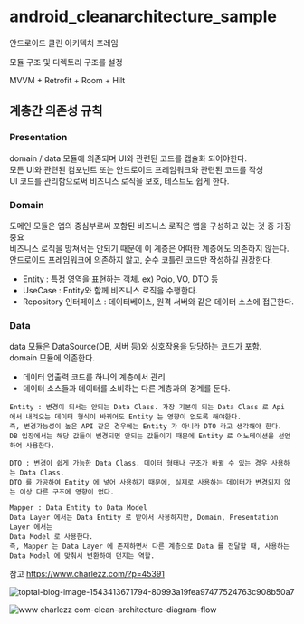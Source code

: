 # android_cleanarchitecture_sample
안드로이드 클린 아키텍처 프레임

모듈 구조 및 디렉토리 구조를 설정

MVVM + Retrofit + Room + Hilt  






## 계층간 의존성 규칙

### Presentation

domain / data 모듈에 의존되며 UI와 관련된 코드를 캡슐화 되어야한다.  
모든 UI와 관련된 컴포넌트 또는 안드로이드 프레임워크와 관련된 코드를 작성  
UI 코드를 관리함으로써 비즈니스 로직을 보호, 테스트도 쉽게 한다.  

### Domain

도메인 모듈은 앱의 중심부로써 포함된 비즈니스 로직은 앱을 구성하고 있는 것 중 가장 중요  
비즈니스 로직을 망쳐서는 안되기 때문에 이 계층은 어떠한 계층에도 의존하지 않는다.  
안드로이드 프레임워크에 의존하지 않고, 순수 코틀린 코드만 작성하길 권장한다. 

- Entity : 특정 영역을 표현하는 객체. ex) Pojo, VO, DTO 등
- UseCase : Entity와 함께 비즈니스 로직을 수행한다.
- Repository 인터페이스 : 데이터베이스, 원격 서버와 같은 데이터 소스에 접근한다.

### Data

data 모듈은 DataSource(DB, 서버 등)와 상호작용을 담당하는 코드가 포함.   
domain 모듈에 의존한다.

- 데이터 입출력 코드를 하나의 계층에서 관리
- 데이터 소스들과 데이터를 소비하는 다른 계층과의 경계를 둔다.

```
Entity : 변경이 되서는 안되는 Data Class. 가장 기본이 되는 Data Class 로 Api 에서 내려오는 데이터 형식이 바뀌어도 Entity 는 영향이 없도록 해야한다. 
즉, 변경가능성이 높은 API 같은 경우에는 Entity 가 아니라 DTO 라고 생각해야 한다.
DB 입장에서는 해당 값들이 변경되면 안되는 값들이기 때문에 Entity 로 어노테이션을 선언하여 사용한다.

DTO : 변경이 쉽게 가능한 Data Class. 데이터 형태나 구조가 바뀔 수 있는 경우 사용하는 Data Class.      
DTO 를 가공하여 Entity 에 넣어 사용하기 때문에, 실제로 사용하는 데이터가 변경되지 않는 이상 다른 구조에 영향이 없다.

Mapper : Data Entity to Data Model
Data Layer 에서는 Data Entity 로 받아서 사용하지만, Domain, Presentation Layer 에서는 
Data Model 로 사용한다.
즉, Mapper 는 Data Layer 에 존재하면서 다른 계층으로 Data 를 전달할 때, 사용하는 Data Model 에 맞춰서 변환하여 던지는 역할.
```
참고
https://www.charlezz.com/?p=45391

![toptal-blog-image-1543413671794-80993a19fea97477524763c908b50a7](https://user-images.githubusercontent.com/26853549/216267014-394973ea-5b26-458e-b00e-235a33a486be.png)

![www charlezz com-clean-architecture-diagram-flow](https://user-images.githubusercontent.com/26853549/197118067-632722ea-63f8-4cd7-9b85-817f1b963dba.png)

